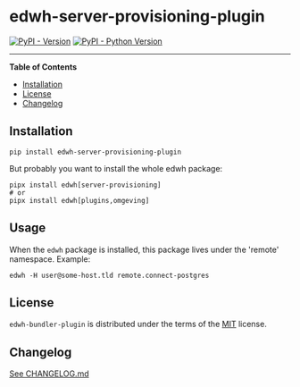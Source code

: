 # edwh-server-provisioning-plugin

[![PyPI - Version](https://img.shields.io/pypi/v/edwh-bundler-plugin.svg)](https://pypi.org/project/edwh-server-provisioning-plugin)
[![PyPI - Python Version](https://img.shields.io/pypi/pyversions/edwh-bundler-plugin.svg)](https://pypi.org/project/edwh-server-provisioning-plugin)

-----

**Table of Contents**

- [Installation](#installation)
- [License](#license)
- [Changelog](#changelog)

## Installation

```console
pip install edwh-server-provisioning-plugin
```

But probably you want to install the whole edwh package:

```console
pipx install edwh[server-provisioning]
# or
pipx install edwh[plugins,omgeving]
```

## Usage

When the `edwh` package is installed, this package lives under the 'remote' namespace. Example:

```console
edwh -H user@some-host.tld remote.connect-postgres
```

## License

`edwh-bundler-plugin` is distributed under the terms of the [MIT](https://spdx.org/licenses/MIT.html) license.

## Changelog

[See CHANGELOG.md](CHANGELOG.md)
